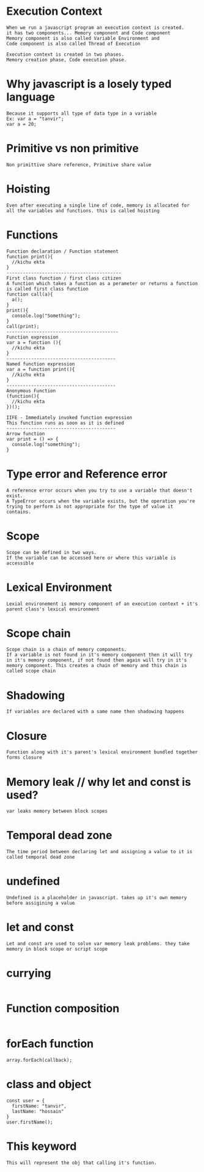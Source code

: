# Execution Context
```
When we run a javascript program an execution context is created.
it has two components... Memory component and Code component
Memory component is also called Variable Environment and
Code component is also called Thread of Execution

Execution context is created in two phases.
Memory creation phase, Code execution phase.
```
# Why javascript is a losely typed language
```
Because it supports all type of data type in a variable
Ex: var a = "tanvir";
var a = 20;
```
# Primitive vs non primitive
```
Non primittive share reference, Primitive share value
```
# Hoisting
```
Even after executing a single line of code, memory is allocated for all the variables and functions. this is called hoisting
```
# Functions
```
Function declaration / Function statement
function print(){
  //kichu ekta
}
------------------------------------------
First class function / first class citizen
A function which takes a function as a perameter or returns a function is called first class function
function call(a){
  a();
}
print(){
  console.log("Something");
}
call(print);
-----------------------------------------
Function expression
var a = function (){
  //kichu ekta
}
----------------------------------------
Named function expression
var a = function print(){
  //kichu ekta
}
----------------------------------------
Anonymous Function
(function(){
  //kichu ekta
})();

IIFE - Immediately invoked function expression
This function runs as soon as it is defined
----------------------------------------
Arrow function
var print = () => {
  console.log("something");
}
```
# Type error and Reference error
```
A reference error occurs when you try to use a variable that doesn't exist.
A TypeError occurs when the variable exists, but the operation you're trying to perform is not appropriate for the type of value it contains.
```
# Scope
```
Scope can be defined in two ways. 
If the variable can be accessed here or where this variable is accessible
```
# Lexical Environment
```
Lexial environement is memory component of an execution context + it's parent class's lexical environment
```
# Scope chain 
```
Scope chain is a chain of memory components.
If a variable is not found in it's memory component then it will try in it's memory component, if not found then again will try in it's memory component. This creates a chain of memory and this chain is called scope chain
```
# Shadowing
```
If variables are declared with a same name then shadowing happens
```
# Closure
```
Function along with it's parent's lexical environment bundled together forms closure
```
# Memory leak // why let and const is used?
```
var leaks memory between block scopes
```
# Temporal dead zone
```
The time period between declaring let and assigning a value to it is called temporal dead zone
```
# undefined
```
Undefined is a placeholder in javascript. takes up it's own memory before assigining a value
```
# let and const
```
Let and const are used to solve var memory leak problems. they take memory in block scope or script scope
```
# currying
```

```
# Function composition
```

```
# forEach function
```
array.forEach(callback);
```
# class and object
```
const user = {
  firstName: "tanvir",
  lastName: "hossain"
}
user.firstName();
```
# This keyword
```
This will represent the obj that calling it's function.
```
